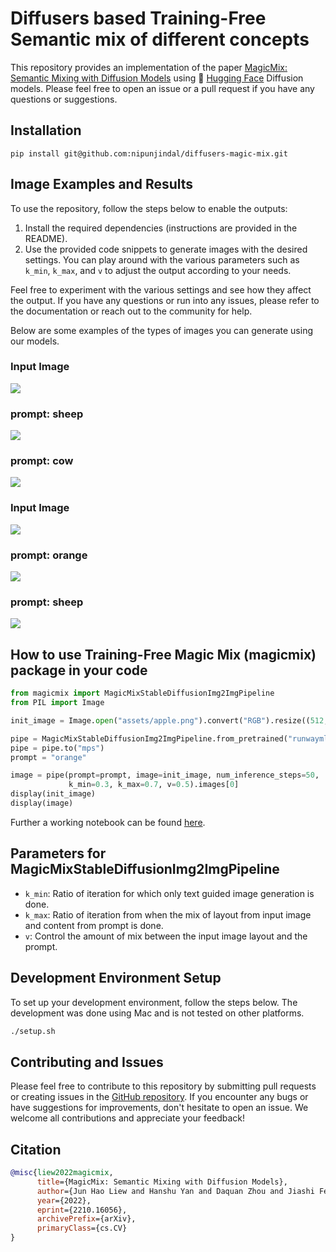 # Diffusers based Training-Free Semantic mix of different concepts

This repository provides an implementation of the paper [MagicMix: Semantic Mixing with Diffusion Models](https://arxiv.org/pdf/2210.16056.pdf) using 🤗 [Hugging Face](https://github.com/huggingface/diffusers) Diffusion models.
Please feel free to open an issue or a pull request if you have any questions or suggestions.

## Installation

```shell
pip install git@github.com:nipunjindal/diffusers-magic-mix.git
```
## Image Examples and Results

To use the repository, follow the steps below to enable the outputs:

1. Install the required dependencies (instructions are provided in the README).
2. Use the provided code snippets to generate images with the desired settings. You can play around with the various parameters such as `k_min`, `k_max`, and `v` to adjust the output according to your needs.

Feel free to experiment with the various settings and see how they affect the output. If you have any questions or run into any issues, please refer to the documentation or reach out to the community for help.

Below are some examples of the types of images you can generate using our models.

### Input Image
![](assets/dog.png)

### prompt: sheep
![](assets/created_sheep.png)

### prompt: cow
![](assets/created_cow.png)

### Input Image
![](assets/apple.png)

### prompt: orange
![](assets/created_orange.png)

### prompt: sheep
![](assets/created_wool.png)

## How to use Training-Free Magic Mix (magicmix) package in your code

```python
from magicmix import MagicMixStableDiffusionImg2ImgPipeline
from PIL import Image

init_image = Image.open("assets/apple.png").convert("RGB").resize((512, 512))

pipe = MagicMixStableDiffusionImg2ImgPipeline.from_pretrained("runwayml/stable-diffusion-v1-5")
pipe = pipe.to("mps")
prompt = "orange"

image = pipe(prompt=prompt, image=init_image, num_inference_steps=50,
             k_min=0.3, k_max=0.7, v=0.5).images[0]
display(init_image)
display(image)
```

Further a working notebook can be found [here](https://github.com/nipunjindal/diffusers-magic-mix/blob/main/playground.ipynb).

## Parameters for MagicMixStableDiffusionImg2ImgPipeline

* `k_min`: Ratio of iteration for which only text guided image generation is done.
* `k_max`: Ratio of iteration from when the mix of layout from input image and content from prompt is done.
* `v`: Control the amount of mix between the input image layout and the prompt.

## Development Environment Setup

To set up your development environment, follow the steps below.
The development was done using Mac and is not tested on other platforms.

```bash
./setup.sh
```

## Contributing and Issues
Please feel free to contribute to this repository by submitting pull requests or creating issues in the [GitHub repository](https://github.com/nipunjindal/diffusers-magic-mix). If you encounter any bugs or have suggestions for improvements, don't hesitate to open an issue. We welcome all contributions and appreciate your feedback!

## Citation

```bibtex
@misc{liew2022magicmix,
      title={MagicMix: Semantic Mixing with Diffusion Models}, 
      author={Jun Hao Liew and Hanshu Yan and Daquan Zhou and Jiashi Feng},
      year={2022},
      eprint={2210.16056},
      archivePrefix={arXiv},
      primaryClass={cs.CV}
}
```